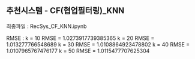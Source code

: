 ## 추천시스템 - CF(협업필터링)_KNN

최종파일 : RecSys_CF_KNN.ipynb

RMSE : 
k =  10 RMSE =  1.0273917739385365
k =  20 RMSE =  1.013277766548689
k =  30 RMSE =  1.0108864923478802
k =  40 RMSE =  1.0107965767476177
k =  50 RMSE =  1.0115477707625304
